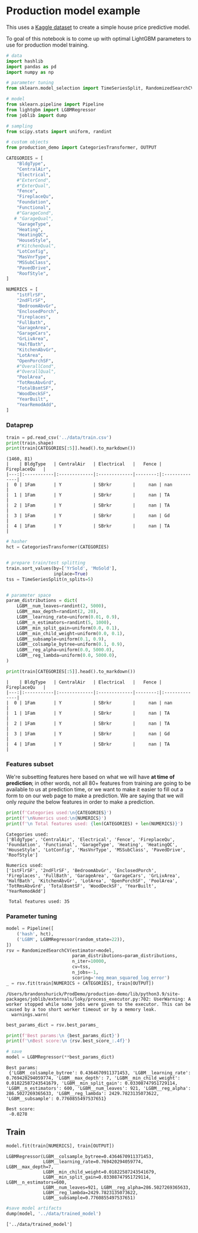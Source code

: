 # Production model example

This uses a [Kaggle dataset](https://www.kaggle.com/c/house-prices-advanced-regression-techniques/data)
to create a simple house price predictive model.

To goal of this notebook is to come up with optimal LightGBM parameters to use for production model training.


```python
# data
import hashlib
import pandas as pd
import numpy as np

# parameter tuning
from sklearn.model_selection import TimeSeriesSplit, RandomizedSearchCV

# model
from sklearn.pipeline import Pipeline
from lightgbm import LGBMRegressor
from joblib import dump

# sampling
from scipy.stats import uniform, randint

# custom objects 
from production_demo import CategoriesTransformer, OUTPUT

CATEGORIES = [
    "BldgType",
    "CentralAir",
    "Electrical",
    #"ExterCond",
    #"ExterQual",
    "Fence",
    "FireplaceQu",
    "Foundation",
    "Functional",
    #"GarageCond",
   # "GarageQual",
    "GarageType",
    "Heating",
    "HeatingQC",
    "HouseStyle",
    #"KitchenQual",
    "LotConfig",
    "MasVnrType",
    "MSSubClass",
    "PavedDrive",
    "RoofStyle",
]

NUMERICS = [
    "1stFlrSF",
    "2ndFlrSF",
    "BedroomAbvGr",
    "EnclosedPorch",
    "Fireplaces",
    "FullBath",
    "GarageArea",
    "GarageCars",
    "GrLivArea",
    "HalfBath",
    "KitchenAbvGr",
    "LotArea",
    "OpenPorchSF",
    #"OverallCond",
    #"OverallQual",
    "PoolArea",
    "TotRmsAbvGrd",
    "TotalBsmtSF",
    "WoodDeckSF",
    "YearBuilt",
    "YearRemodAdd",
]
```

### Dataprep


```python
train = pd.read_csv('../data/train.csv')
print(train.shape)
print(train[CATEGORIES[:5]].head().to_markdown())
```

    (1460, 81)
    |    | BldgType   | CentralAir   | Electrical   |   Fence | FireplaceQu   |
    |---:|:-----------|:-------------|:-------------|--------:|:--------------|
    |  0 | 1Fam       | Y            | SBrkr        |     nan | nan           |
    |  1 | 1Fam       | Y            | SBrkr        |     nan | TA            |
    |  2 | 1Fam       | Y            | SBrkr        |     nan | TA            |
    |  3 | 1Fam       | Y            | SBrkr        |     nan | Gd            |
    |  4 | 1Fam       | Y            | SBrkr        |     nan | TA            |



```python
# hasher 
hct = CategoriesTransformer(CATEGORIES)


# prepare train/test splitting
train.sort_values(by=['YrSold', 'MoSold'], 
                  inplace=True)
tss = TimeSeriesSplit(n_splits=5)


# parameter space
param_distributions = dict(
    LGBM__num_leaves=randint(2, 5000),
    LGBM__max_depth=randint(2, 20),
    LGBM__learning_rate=uniform(0.01, 0.9),
    LGBM__n_estimators=randint(5, 1000),
    LGBM__min_split_gain=uniform(0.0, 0.1),
    LGBM__min_child_weight=uniform(0.0, 0.1),
    LGBM__subsample=uniform(0.1, 0.9),
    LGBM__colsample_bytree=uniform(0.1, 0.9),
    LGBM__reg_alpha=uniform(0.0, 5000.0),
    LGBM__reg_lambda=uniform(0.0, 5000.0),
)
```


```python
print(train[CATEGORIES[:5]].head().to_markdown())
```

    |    | BldgType   | CentralAir   | Electrical   |   Fence | FireplaceQu   |
    |---:|:-----------|:-------------|:-------------|--------:|:--------------|
    |  0 | 1Fam       | Y            | SBrkr        |     nan | nan           |
    |  1 | 1Fam       | Y            | SBrkr        |     nan | TA            |
    |  2 | 1Fam       | Y            | SBrkr        |     nan | TA            |
    |  3 | 1Fam       | Y            | SBrkr        |     nan | Gd            |
    |  4 | 1Fam       | Y            | SBrkr        |     nan | TA            |


### Features subset

We're subsetting features here based on what we will have **at time of prediction**; in other words, not all 80+ features from training are going to be available to us at prediction time, or we want to make it easier to fill out a form to on our web page to make a prediction. We are saying that we will only *require* the below features in order to make a prediction. 


```python
print(f'Categories used:\n{CATEGORIES}')
print(f'\nNumerics used:\n{NUMERICS}')
print(f'\n Total features used: {len(CATEGORIES) + len(NUMERICS)}')
```

    Categories used:
    ['BldgType', 'CentralAir', 'Electrical', 'Fence', 'FireplaceQu', 'Foundation', 'Functional', 'GarageType', 'Heating', 'HeatingQC', 'HouseStyle', 'LotConfig', 'MasVnrType', 'MSSubClass', 'PavedDrive', 'RoofStyle']
    
    Numerics used:
    ['1stFlrSF', '2ndFlrSF', 'BedroomAbvGr', 'EnclosedPorch', 'Fireplaces', 'FullBath', 'GarageArea', 'GarageCars', 'GrLivArea', 'HalfBath', 'KitchenAbvGr', 'LotArea', 'OpenPorchSF', 'PoolArea', 'TotRmsAbvGrd', 'TotalBsmtSF', 'WoodDeckSF', 'YearBuilt', 'YearRemodAdd']
    
     Total features used: 35


### Parameter tuning


```python
model = Pipeline([
    ('hash', hct),
    ('LGBM', LGBMRegressor(random_state=22)),
])
rsv = RandomizedSearchCV(estimator=model,
                         param_distributions=param_distributions,
                         n_iter=10000,
                         cv=tss,
                         n_jobs=-1,
                         scoring='neg_mean_squared_log_error')
_ = rsv.fit(train[NUMERICS + CATEGORIES], train[OUTPUT])
```

    /Users/brandonshurick/ProdDemo/production-demo/lib/python3.9/site-packages/joblib/externals/loky/process_executor.py:702: UserWarning: A worker stopped while some jobs were given to the executor. This can be caused by a too short worker timeout or by a memory leak.
      warnings.warn(



```python
best_params_dict = rsv.best_params_

print(f'Best params:\n {best_params_dict}')
print(f'\nBest score:\n {rsv.best_score_:.4f}')

# save 
model = LGBMRegressor(**best_params_dict)
```

    Best params:
     {'LGBM__colsample_bytree': 0.4364670911371453, 'LGBM__learning_rate': 0.769420294059774, 'LGBM__max_depth': 7, 'LGBM__min_child_weight': 0.01822587243541679, 'LGBM__min_split_gain': 0.03308747951729114, 'LGBM__n_estimators': 600, 'LGBM__num_leaves': 921, 'LGBM__reg_alpha': 286.5027269365633, 'LGBM__reg_lambda': 2429.7823135073622, 'LGBM__subsample': 0.7760855497537651}
    
    Best score:
     -0.0278


## Train


```python
model.fit(train[NUMERICS], train[OUTPUT])
```




    LGBMRegressor(LGBM__colsample_bytree=0.4364670911371453,
                  LGBM__learning_rate=0.769420294059774, LGBM__max_depth=7,
                  LGBM__min_child_weight=0.01822587243541679,
                  LGBM__min_split_gain=0.03308747951729114, LGBM__n_estimators=600,
                  LGBM__num_leaves=921, LGBM__reg_alpha=286.5027269365633,
                  LGBM__reg_lambda=2429.7823135073622,
                  LGBM__subsample=0.7760855497537651)




```python
#save model artifacts
dump(model, '../data/trained_model')
```




    ['../data/trained_model']


